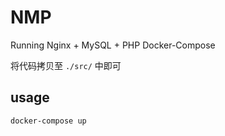 # NMP

Running Nginx + MySQL + PHP Docker-Compose

将代码拷贝至 `./src/` 中即可

## usage

```bash
docker-compose up
```
